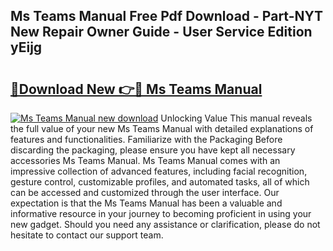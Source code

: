 ## Ms Teams Manual Free Pdf Download - Part-NYT New Repair Owner Guide - User Service Edition yEijg

# <h2><a href="http://cf20909.oget.top/?id=Ms+Teams+Manual">🔗Download New 👉🔴 Ms Teams Manual</a></h2>

[![Ms Teams Manual new download](https://i.imgur.com/5g1atiW.png)](http://cf20909.oget.top/?id=Ms+Teams+Manual)
Unlocking Value This manual reveals the full value of your new Ms Teams Manual with detailed explanations of features and functionalities. Familiarize with the Packaging Before discarding the packaging, please ensure you have kept all necessary accessories Ms Teams Manual. Ms Teams Manual comes with an impressive collection of advanced features, including facial recognition, gesture control, customizable profiles, and automated tasks, all of which can be accessed and customized through the user interface. Our expectation is that the Ms Teams Manual has been a valuable and informative resource in your journey to becoming proficient in using your new gadget. Should you need any assistance or clarification, please do not hesitate to contact our support team.
